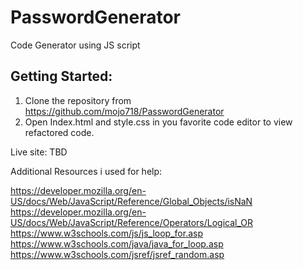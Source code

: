 # PasswordGenerator

Code Generator using JS script

## Getting Started:
1. Clone the repository from https://github.com/mojo718/PasswordGenerator
2. Open Index.html and style.css in you favorite code editor to view refactored code.

Live site:
TBD


Additional Resources i used for help:

https://developer.mozilla.org/en-US/docs/Web/JavaScript/Reference/Global_Objects/isNaN
https://developer.mozilla.org/en-US/docs/Web/JavaScript/Reference/Operators/Logical_OR
https://www.w3schools.com/js/js_loop_for.asp
https://www.w3schools.com/java/java_for_loop.asp
https://www.w3schools.com/jsref/jsref_random.asp
